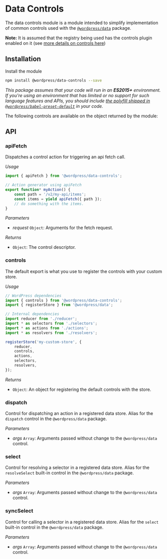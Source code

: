 # Data Controls

The data controls module is a module intended to simplify implementation of common controls used with the [`@wordpress/data`](/packages/data/README.md) package.

**Note:** It is assumed that the registry being used has the controls plugin enabled on it (see [more details on controls here](https://github.com/WordPress/gutenberg/tree/HEAD/packages/data#controls))

## Installation

Install the module

```bash
npm install @wordpress/data-controls --save
```

_This package assumes that your code will run in an **ES2015+** environment. If you're using an environment that has limited or no support for such language features and APIs, you should include [the polyfill shipped in `@wordpress/babel-preset-default`](https://github.com/WordPress/gutenberg/tree/HEAD/packages/babel-preset-default#polyfill) in your code._

The following controls are available on the object returned by the module:

## API

<!-- START TOKEN(Autogenerated API docs) -->

### apiFetch

Dispatches a control action for triggering an api fetch call.

_Usage_

```js
import { apiFetch } from '@wordpress/data-controls';

// Action generator using apiFetch
export function* myAction() {
	const path = '/v2/my-api/items';
	const items = yield apiFetch({ path });
	// do something with the items.
}
```

_Parameters_

-   _request_ `Object`: Arguments for the fetch request.

_Returns_

-   `Object`: The control descriptor.

### controls

The default export is what you use to register the controls with your custom
store.

_Usage_

```js
// WordPress dependencies
import { controls } from '@wordpress/data-controls';
import { registerStore } from '@wordpress/data';

// Internal dependencies
import reducer from './reducer';
import * as selectors from './selectors';
import * as actions from './actions';
import * as resolvers from './resolvers';

registerStore('my-custom-store', {
	reducer,
	controls,
	actions,
	selectors,
	resolvers,
});
```

_Returns_

-   `Object`: An object for registering the default controls with the store.

### dispatch

Control for dispatching an action in a registered data store.
Alias for the `dispatch` control in the `@wordpress/data` package.

_Parameters_

-   _args_ `Array`: Arguments passed without change to the `@wordpress/data` control.

### select

Control for resolving a selector in a registered data store.
Alias for the `resolveSelect` built-in control in the `@wordpress/data` package.

_Parameters_

-   _args_ `Array`: Arguments passed without change to the `@wordpress/data` control.

### syncSelect

Control for calling a selector in a registered data store.
Alias for the `select` built-in control in the `@wordpress/data` package.

_Parameters_

-   _args_ `Array`: Arguments passed without change to the `@wordpress/data` control.

<!-- END TOKEN(Autogenerated API docs) -->
